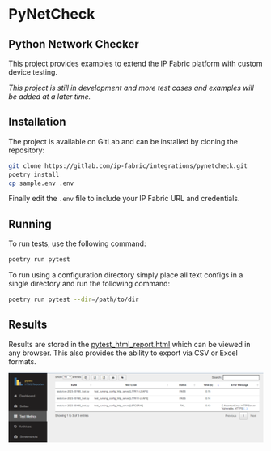 #  PyNetCheck

## Python Network Checker

This project provides examples to extend the IP Fabric platform with custom device testing.

*This project is still in development and more test cases and examples will be added at a later time.*

## Installation

The project is available on GitLab and can be installed by cloning the repository:

```bash
git clone https://gitlab.com/ip-fabric/integrations/pynetcheck.git
poetry install
cp sample.env .env
```

Finally edit the `.env` file to include your IP Fabric URL and credentials.

## Running

To run tests, use the following command:

```bash
poetry run pytest
```

To run using a configuration directory simply place all text configs in a single directory and run the following command:

```bash
poetry run pytest --dir=/path/to/dir
```

## Results

Results are stored in the [pytest_html_report.html](example/pytest_html_report.html) which can be viewed in any browser.  This also provides the ability to export via CSV or Excel formats.

![img.png](example/pytest_html.png)
